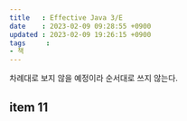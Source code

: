 ```yaml
---
title   : Effective Java 3/E
date    : 2023-02-09 09:28:55 +0900
updated : 2023-02-09 19:26:15 +0900
tags     : 
- 책
---
```

차례대로 보지 않을 예정이라 순서대로 쓰지 않는다.
## item 11

